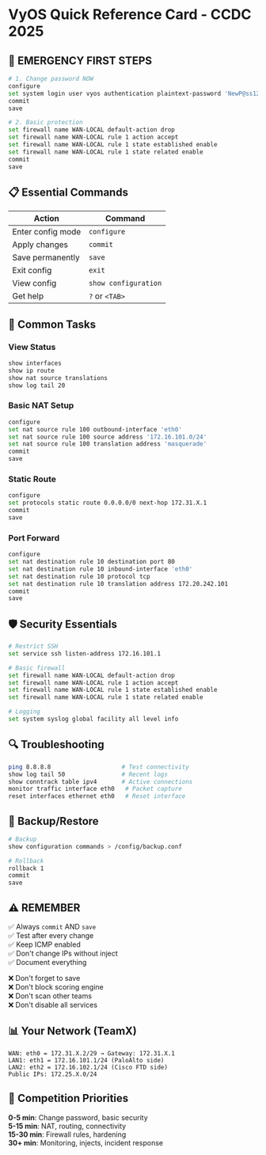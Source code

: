 # VyOS Quick Reference Card - CCDC 2025

## 🚨 EMERGENCY FIRST STEPS
```bash
# 1. Change password NOW
configure
set system login user vyos authentication plaintext-password 'NewP@ss123!'
commit
save

# 2. Basic protection
set firewall name WAN-LOCAL default-action drop
set firewall name WAN-LOCAL rule 1 action accept
set firewall name WAN-LOCAL rule 1 state established enable
set firewall name WAN-LOCAL rule 1 state related enable
commit
save
```

## 📋 Essential Commands

| Action | Command |
|--------|---------|
| Enter config mode | `configure` |
| Apply changes | `commit` |
| Save permanently | `save` |
| Exit config | `exit` |
| View config | `show configuration` |
| Get help | `?` or `<TAB>` |

## 🔧 Common Tasks

### View Status
```bash
show interfaces
show ip route
show nat source translations
show log tail 20
```

### Basic NAT Setup
```bash
configure
set nat source rule 100 outbound-interface 'eth0'
set nat source rule 100 source address '172.16.101.0/24'
set nat source rule 100 translation address 'masquerade'
commit
save
```

### Static Route
```bash
configure
set protocols static route 0.0.0.0/0 next-hop 172.31.X.1
commit
save
```

### Port Forward
```bash
configure
set nat destination rule 10 destination port 80
set nat destination rule 10 inbound-interface 'eth0'
set nat destination rule 10 protocol tcp
set nat destination rule 10 translation address 172.20.242.101
commit
save
```

## 🛡️ Security Essentials

```bash
# Restrict SSH
set service ssh listen-address 172.16.101.1

# Basic firewall
set firewall name WAN-LOCAL default-action drop
set firewall name WAN-LOCAL rule 1 action accept
set firewall name WAN-LOCAL rule 1 state established enable
set firewall name WAN-LOCAL rule 1 state related enable

# Logging
set system syslog global facility all level info
```

## 🔍 Troubleshooting

```bash
ping 8.8.8.8                    # Test connectivity
show log tail 50                # Recent logs
show conntrack table ipv4       # Active connections
monitor traffic interface eth0   # Packet capture
reset interfaces ethernet eth0   # Reset interface
```

## 💾 Backup/Restore

```bash
# Backup
show configuration commands > /config/backup.conf

# Rollback
rollback 1
commit
save
```

## ⚠️ REMEMBER

✅ Always `commit` AND `save`  
✅ Test after every change  
✅ Keep ICMP enabled  
✅ Don't change IPs without inject  
✅ Document everything  

❌ Don't forget to save  
❌ Don't block scoring engine  
❌ Don't scan other teams  
❌ Don't disable all services  

## 📊 Your Network (TeamX)

```
WAN: eth0 = 172.31.X.2/29 → Gateway: 172.31.X.1
LAN1: eth1 = 172.16.101.1/24 (PaloAlto side)
LAN2: eth2 = 172.16.102.1/24 (Cisco FTD side)
Public IPs: 172.25.X.0/24
```

## 🎯 Competition Priorities

**0-5 min**: Change password, basic security  
**5-15 min**: NAT, routing, connectivity  
**15-30 min**: Firewall rules, hardening  
**30+ min**: Monitoring, injects, incident response
